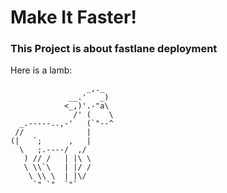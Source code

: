# Make It Faster!


### This Project is about fastlane deployment

Here is a lamb:

                     _,._
                 __.'   _)
                <_,)'.-"a\
                  /' (    \
      _.-----..,-'   (`"--^
     //              |
    (|   `;      ,   |
      \   ;.----/  ,/
       ) // /   | |\ \
       \ \\`\   | |/ /
        \ \\ \  | |\/
         `" `"  `"` 

